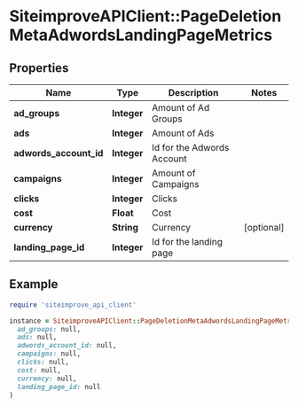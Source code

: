 # SiteimproveAPIClient::PageDeletionMetaAdwordsLandingPageMetrics

## Properties

| Name | Type | Description | Notes |
| ---- | ---- | ----------- | ----- |
| **ad_groups** | **Integer** | Amount of Ad Groups |  |
| **ads** | **Integer** | Amount of Ads |  |
| **adwords_account_id** | **Integer** | Id for the Adwords Account |  |
| **campaigns** | **Integer** | Amount of Campaigns |  |
| **clicks** | **Integer** | Clicks |  |
| **cost** | **Float** | Cost  |  |
| **currency** | **String** | Currency | [optional] |
| **landing_page_id** | **Integer** | Id for the landing page |  |

## Example

```ruby
require 'siteimprove_api_client'

instance = SiteimproveAPIClient::PageDeletionMetaAdwordsLandingPageMetrics.new(
  ad_groups: null,
  ads: null,
  adwords_account_id: null,
  campaigns: null,
  clicks: null,
  cost: null,
  currency: null,
  landing_page_id: null
)
```

